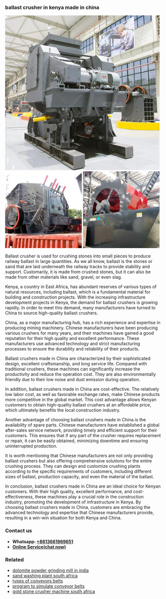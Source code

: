 <h3>ballast crusher in kenya made in china</h3><img src='1702260002.jpg' alt=''><p>Ballast crusher is used for crushing stones into small pieces to produce railway ballast in large quantities. As we all know, ballast is the stones or sand that are laid underneath the railway tracks to provide stability and support. Customarily, it is made from crushed stones, but it can also be made from other materials like sand, gravel, or even slag.</p><p>Kenya, a country in East Africa, has abundant reserves of various types of natural resources, including ballast, which is a fundamental material for building and construction projects. With the increasing infrastructure development projects in Kenya, the demand for ballast crushers is growing rapidly. In order to meet this demand, many manufacturers have turned to China to source high-quality ballast crushers.</p><p>China, as a major manufacturing hub, has a rich experience and expertise in producing mining machinery. Chinese manufacturers have been producing various crushers for many years, and their machines have gained a good reputation for their high quality and excellent performance. These manufacturers use advanced technology and strict manufacturing processes to ensure the durability and reliability of their products.</p><p>Ballast crushers made in China are characterized by their sophisticated design, excellent craftsmanship, and long service life. Compared with traditional crushers, these machines can significantly increase the productivity and reduce the operation cost. They are also environmentally friendly due to their low noise and dust emission during operation.</p><p>In addition, ballast crushers made in China are cost-effective. The relatively low labor cost, as well as favorable exchange rates, make Chinese products more competitive in the global market. This cost advantage allows Kenyan customers to obtain high-quality ballast crushers at an affordable price, which ultimately benefits the local construction industry.</p><p>Another advantage of choosing ballast crushers made in China is the availability of spare parts. Chinese manufacturers have established a global after-sales service network, providing timely and efficient support for their customers. This ensures that if any part of the crusher requires replacement or repair, it can be easily obtained, minimizing downtime and ensuring uninterrupted production.</p><p>It is worth mentioning that Chinese manufacturers are not only providing ballast crushers but also offering comprehensive solutions for the entire crushing process. They can design and customize crushing plants according to the specific requirements of customers, including different sizes of ballast, production capacity, and even the material of the ballast.</p><p>In conclusion, ballast crushers made in China are an ideal choice for Kenyan customers. With their high quality, excellent performance, and cost-effectiveness, these machines play a crucial role in the construction industry, promoting the development of infrastructure in Kenya. By choosing ballast crushers made in China, customers are embracing the advanced technology and expertise that Chinese manufacturers provide, resulting in a win-win situation for both Kenya and China.</p><h3>Contact us</h3><ul><li><strong>Whatsapp:&nbsp;<a href="https://wa.me/8613661969651">+8613661969651</a></strong></li><li><a href="https://swt.shibang-china.com/?git&amp;zhl&amp;ballast crusher in kenya made in china"><strong>Online Service(chat now)</strong></a></li></ul><h3>Related</h3><ul><li><a href='dolomite powder grinding mill in india.md'>dolomite powder grinding mill in india</a></li><li><a href='sand washing plant south africa.md'>sand washing plant south africa</a></li><li><a href='types of conveyors belts.md'>types of conveyors belts</a></li><li><a href='program to simulate conveyor belts.md'>program to simulate conveyor belts</a></li><li><a href='gold stone crusher machine south africa.md'>gold stone crusher machine south africa</a></li></ul>